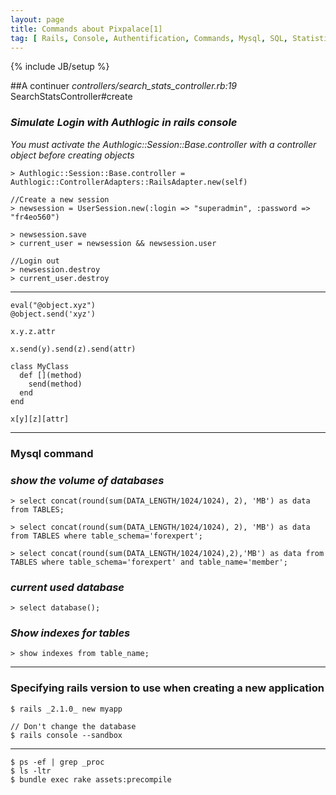 ```yaml
---
layout: page
title: Commands about Pixpalace[1]
tag: [ Rails, Console, Authentification, Commands, Mysql, SQL, Statistic ]
---
```

{% include JB/setup %}

##A continuer
*controllers/search_stats_controller.rb:19* SearchStatsController#create




### *Simulate Login with Authlogic in rails console*
*You must activate the Authlogic::Session::Base.controller with a controller object before creating objects*  

	> Authlogic::Session::Base.controller = Authlogic::ControllerAdapters::RailsAdapter.new(self)
	
	//Create a new session
	> newsession = UserSession.new(:login => "superadmin", :password => "fr4eo560")
	
	> newsession.save
	> current_user = newsession && newsession.user
	
	//Login out
	> newsession.destroy
	> current_user.destroy
	
	
---

	eval("@object.xyz")
	@object.send('xyz')
	
	x.y.z.attr
	
	x.send(y).send(z).send(attr)
	
	class MyClass
	  def [](method)
	    send(method)
	  end
	end
	
	x[y][z][attr]
	
	
	
	
---
### Mysql command

### *show the volume of databases*
	> select concat(round(sum(DATA_LENGTH/1024/1024), 2), 'MB') as data from TABLES;
	
	> select concat(round(sum(DATA_LENGTH/1024/1024), 2), 'MB') as data from TABLES where table_schema='forexpert';
	
	> select concat(round(sum(DATA_LENGTH/1024/1024),2),'MB') as data from TABLES where table_schema='forexpert' and table_name='member';


### *current used database*
	> select database();
	
### *Show indexes for tables*
	> show indexes from table_name;

---
### Specifying rails version to use when creating a new application

	$ rails _2.1.0_ new myapp 
	
	// Don't change the database
	$ rails console --sandbox
---

	$ ps -ef | grep _proc
	$ ls -ltr
	$ bundle exec rake assets:precompile
	
